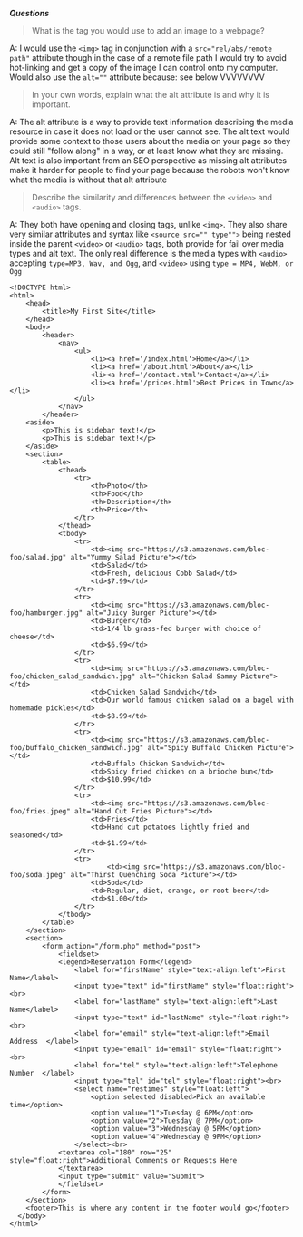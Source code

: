 **_Questions_**

> What is the tag you would use to add an image to a webpage?

A: I would use the `<img>` tag in conjunction with a `src="rel/abs/remote path"` attribute though in the case of a remote file path I would try to avoid hot-linking and get a copy of the image I can control onto my computer.  Would also use the `alt=""` attribute because: see below VVVVVVVV

> In your own words, explain what the alt attribute is and why it is important.

A: The alt attribute is a way to provide text information describing the media resource in case it does not load or the user cannot see.  The alt text would provide some context to those users about the media on your page so they could still "follow along" in a way, or at least know what they are missing. Alt text is also important from an SEO perspective as missing alt attributes make it harder for people to find your page because the robots won't know what the media is without that alt attribute

> Describe the similarity and differences between the `<video>` and `<audio>` tags.

A: They both have opening and closing tags, unlike `<img>`. They also share very similar attributes and syntax like `<source src="" type"">` being nested inside the parent `<video>` or `<audio>` tags, both provide for fail over media types and alt text.  The only real difference is the media types with `<audio>` accepting `type=MP3, Wav, and Ogg`, and `<video>` using `type = MP4, WebM, or Ogg`
```
<!DOCTYPE html>
<html>
    <head>
        <title>My First Site</title>
    </head>
    <body>
        <header>
            <nav>
                <ul>
                    <li><a href='/index.html'>Home</a></li>
                    <li><a href='/about.html'>About</a></li>
                    <li><a href='/contact.html'>Contact</a></li>
                    <li><a href='/prices.html'>Best Prices in Town</a></li>
                </ul>
            </nav>
        </header>
    <aside>
        <p>This is sidebar text!</p>
        <p>This is sidebar text!</p>
    </aside>
    <section>
        <table>
            <thead>
                <tr>
                    <th>Photo</th>
                    <th>Food</th>
                    <th>Description</th>
                    <th>Price</th>
                </tr>
            </thead>
            <tbody>
                <tr>
                    <td><img src="https://s3.amazonaws.com/bloc-foo/salad.jpg" alt="Yummy Salad Picture"></td>
                    <td>Salad</td>
                    <td>Fresh, delicious Cobb Salad</td>
                    <td>$7.99</td>
                </tr>
                <tr>
                    <td><img src="https://s3.amazonaws.com/bloc-foo/hamburger.jpg" alt="Juicy Burger Picture"></td>
                    <td>Burger</td>
                    <td>1/4 lb grass-fed burger with choice of cheese</td>
                    <td>$6.99</td>
                </tr>
                <tr>
                    <td><img src="https://s3.amazonaws.com/bloc-foo/chicken_salad_sandwich.jpg" alt="Chicken Salad Sammy Picture"></td>
                    <td>Chicken Salad Sandwich</td>
                    <td>Our world famous chicken salad on a bagel with homemade pickles</td>
                    <td>$8.99</td>
                </tr>
                <tr>
                    <td><img src="https://s3.amazonaws.com/bloc-foo/buffalo_chicken_sandwich.jpg" alt="Spicy Buffalo Chicken Picture"></td>
                    <td>Buffalo Chicken Sandwich</td>
                    <td>Spicy fried chicken on a brioche bun</td>
                    <td>$10.99</td>
                </tr>
                <tr>
                    <td><img src="https://s3.amazonaws.com/bloc-foo/fries.jpeg" alt="Hand Cut Fries Picture"></td>
                    <td>Fries</td>
                    <td>Hand cut potatoes lightly fried and seasoned</td>
                    <td>$1.99</td>
                </tr>
                <tr>
                        <td><img src="https://s3.amazonaws.com/bloc-foo/soda.jpeg" alt="Thirst Quenching Soda Picture"></td>
                    <td>Soda</td>
                    <td>Regular, diet, orange, or root beer</td>
                    <td>$1.00</td>
                </tr>
            </tbody>
        </table>
    </section>
    <section>
        <form action="/form.php" method="post">
            <fieldset>
            <legend>Reservation Form</legend>
                <label for="firstName" style="text-align:left">First Name</label>
                <input type="text" id="firstName" style="float:right"><br>
                <label for="lastName" style="text-align:left">Last Name</label>
                <input type="text" id="lastName" style="float:right"><br>
                <label for="email" style="text-align:left">Email Address  </label>
                <input type="email" id="email" style="float:right"><br>
                <label for="tel" style="text-align:left">Telephone Number  </label>
                <input type="tel" id="tel" style="float:right"><br>
                <select name="restimes" style="float:left">
                    <option selected disabled>Pick an available time</option>
                    <option value="1">Tuesday @ 6PM</option>
                    <option value="2">Tuesday @ 7PM</option>
                    <option value="3">Wednesday @ 5PM</option>
                    <option value="4">Wednesday @ 9PM</option>
                </select><br>
            <textarea col="180" row="25" style="float:right">Additional Comments or Requests Here
            </textarea>
            <input type="submit" value="Submit">
            </fieldset>
        </form>
    </section>
    <footer>This is where any content in the footer would go</footer>
  </body>
</html>
```